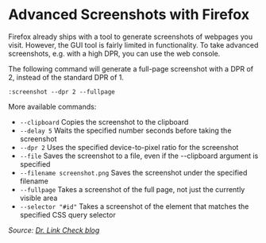 # Advanced Screenshots with Firefox

Firefox already ships with a tool to generate screenshots of webpages you visit. However, the GUI tool is fairly limited in functionality.
To take advanced screenshots, e.g. with a high DPR, you can use the web console.

The following command will generate a full-page screenshot with a DPR of 2, instead of the standard DPR of 1.
```
:screenshot --dpr 2 --fullpage
```

More available commands:

* `--clipboard` Copies the screenshot to the clipboard
* `--delay 5` Waits the specified number seconds before taking the screenshot
* `--dpr 2` Uses the specified device-to-pixel ratio for the screenshot
* `--file` Saves the screenshot to a file, even if the --clipboard argument is specified
* `--filename screenshot.png` Saves the screenshot under the specified filename
* `--fullpage` Takes a screenshot of the full page, not just the currently visible area
* `--selector "#id"` Takes a screenshot of the element that matches the specified CSS query selector

_Source: [Dr. Link Check blog](https://www.drlinkcheck.com/blog/high-dpi-website-screenshot-firefox)_
